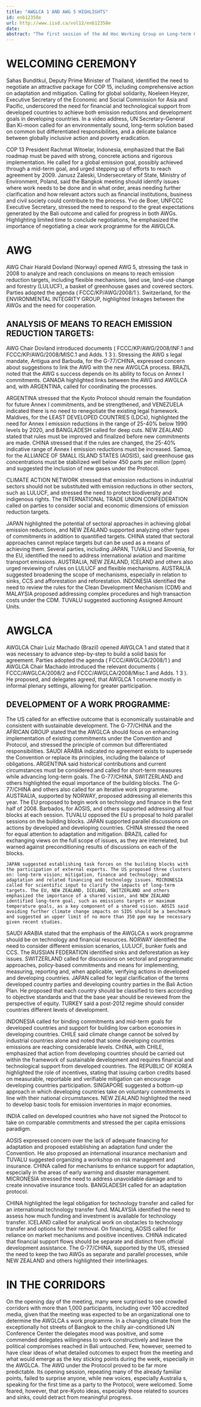 ```yaml
---
title: "AWGLCA 1 AND AWG 5 HIGHLIGHTS"
id: enb12358e
url: http://www.iisd.ca/vol12/enb12358e
date: 
abstract: "The first session of the Ad Hoc Working Group on Long-term Cooperative Action under the Convention (AWGLCA 1) and the fifth session of the Ad Hoc Working Group on Further Commitments for Annex I Parties under the Kyoto Protocol (AWG 5) opened in Bangkok, Thailand, on Monday morning with a welcoming ceremony . This was followed by the opening session of the AWG. In the afternoon, delegates convened in the AWGLCA s opening plenary."
---
```


# WELCOMING CEREMONY

Sahas Bunditkul, Deputy Prime Minister of Thailand, identified the need to negotiate an attractive package for COP 15, including comprehensive action on adaptation and mitigation. Calling for global solidarity, Noeleen Heyzer, Executive Secretary of the Economic and Social Commission for Asia and Pacific, underscored the need for financial and technological support from developed countries to achieve both emission reductions and development goals in developing countries. In a video address, UN Secretary-General Ban Ki-moon called for an environmentally sound, long-term solution based on common but differentiated responsibilities, and a delicate balance between globally inclusive action and poverty eradication.

COP 13 President Rachmat Witoelar, Indonesia, emphasized that the Bali roadmap must be paved with strong, concrete actions and rigorous implementation. He called for a global emission goal, possibly achieved through a mid-term goal, and urged stepping up of efforts to reach agreement by 2009. Janusz Zaleski, Undersecretary of State, Ministry of Environment, Poland, said the Bangkok meeting should identify issues where work needs to be done and in what order, areas needing further clarification and how relevant actors such as financial institutions, business and civil society could contribute to the process. Yvo de Boer, UNFCCC Executive Secretary, stressed the need to respond to the great expectations generated by the Bali outcome and called for progress in both AWGs. Highlighting limited time to conclude negotiations, he emphasized the importance of negotiating a clear work programme for the AWGLCA.

# AWG

AWG Chair Harald Dovland (Norway) opened AWG 5, stressing the task in 2008 to analyze and reach conclusions on means to reach emission reduction targets, including flexible mechanisms, land use, land-use change and forestry (LULUCF), a basket of greenhouse gases and covered sectors. Parties adopted the agenda ( FCCC/KP/AWG/2008/1 ). Switzerland, for the ENVIRONMENTAL INTEGRITY GROUP, highlighted linkages between the AWGs and the need for cooperation.

## ANALYSIS OF MEANS TO REACH EMISSION REDUCTION TARGETS:

AWG Chair Dovland introduced documents ( FCCC/KP/AWG/2008/INF.1 and FCCC/KP/AWG/2008/MISC.1 and Adds. 1 3 ). Stressing the AWG s legal mandate, Antigua and Barbuda, for the G-77/CHINA, expressed concern about suggestions to link the AWG with the new AWGLCA process. BRAZIL noted that the AWG s success depends on its ability to focus on Annex I commitments. CANADA highlighted links between the AWG and AWGLCA and, with ARGENTINA, called for coordinating the processes.

ARGENTINA stressed that the Kyoto Protocol should remain the foundation for future Annex I commitments, and be strengthened, and VENEZUELA indicated there is no need to renegotiate the existing legal framework. Maldives, for the LEAST DEVELOPED COUNTRIES (LDCs), highlighted the need for Annex I emission reductions in the range of 25-40% below 1990 levels by 2020, and BANGLADESH called for deep cuts. NEW ZEALAND stated that rules must be improved and finalized before new commitments are made. CHINA stressed that if the rules are changed, the 25-40% indicative range of Annex I emission reductions must be increased. Samoa, for the ALLIANCE OF SMALL ISLAND STATES (AOSIS), said greenhouse gas concentrations must be stabilized well below 450 parts per million (ppm) and suggested the inclusion of new gases under the Protocol.

CLIMATE ACTION NETWORK stressed that emission reductions in industrial sectors should not be substituted with emission reductions in other sectors, such as LULUCF, and stressed the need to protect biodiversity and indigenous rights. The INTERNATIONAL TRADE UNION CONFEDERATION called on parties to consider social and economic dimensions of emission reduction targets.

JAPAN highlighted the potential of sectoral approaches in achieving global emission reductions, and NEW ZEALAND supported analyzing other types of commitments in addition to quantified targets. CHINA stated that sectoral approaches cannot replace targets but can be used as a means of achieving them. Several parties, including JAPAN, TUVALU and Slovenia, for the EU, identified the need to address international aviation and maritime transport emissions. AUSTRALIA, NEW ZEALAND, ICELAND and others also urged reviewing of rules on LULUCF and flexible mechanisms. AUSTRALIA suggested broadening the scope of mechanisms, especially in relation to sinks, CCS and afforestation and reforestation. INDONESIA identified the need to review the rules for the Clean Development Mechanism (CDM) and MALAYSIA proposed addressing complex procedures and high transaction costs under the CDM. TUVALU suggested auctioning Assigned Amount Units.

# AWGLCA

AWGLCA Chair Luiz Machado (Brazil) opened AWGLCA 1 and stated that it was necessary to advance step-by-step to build a solid basis for agreement. Parties adopted the agenda ( FCCC/AWGLCA/2008/1 ) and AWGLCA Chair Machado introduced the relevant documents ( FCCC/AWGLCA/2008/2 and FCCC/AWGLCA/2008/Misc.1 and Adds. 1 3 ). He proposed, and delegates agreed, that AWGLCA 1 convene mostly in informal plenary settings, allowing for greater participation.

## DEVELOPMENT OF A WORK PROGRAMME:

The US called for an effective outcome that is economically sustainable and consistent with sustainable development. The G-77/CHINA and the AFRICAN GROUP stated that the AWGLCA should focus on enhancing implementation of existing commitments under the Convention and Protocol, and stressed the principle of common but differentiated responsibilities. SAUDI ARABIA indicated no agreement exists to supersede the Convention or replace its principles, including the balance of obligations. ARGENTINA said historical contributions and current circumstances must be considered and called for short-term measures while advancing long-term goals. The G-77/CHINA, SWITZERLAND and others highlighted the equal importance of the building blocks. The G-77/CHINA and others also called for an iterative work programme. AUSTRALIA, supported by NORWAY, proposed addressing all elements this year. The EU proposed to begin work on technology and finance in the first half of 2008. Barbados, for AOSIS, and others supported addressing all four blocks at each session. TUVALU opposed the EU s proposal to hold parallel sessions on the building blocks. JAPAN supported parallel discussions on actions by developed and developing countries. CHINA stressed the need for equal attention to adaptation and mitigation. BRAZIL called for exchanging views on the full scope of issues, as they are interrelated, but warned against preconditioning results of discussions on each of the blocks.

    JAPAN suggested establishing task forces on the building blocks with the participation of external experts. The US proposed three clusters on: long-term vision; mitigation, finance and technology; and adaptation and related financing and technology issues. MICRONESIA called for scientific input to clarify the impacts of long-term targets. The EU, NEW ZEALAND, ICELAND, SWITZERLAND and others emphasized the importance of a shared vision, and NEW ZEALAND identified long-term goal, such as emissions targets or maximum temperature goals, as a key component of a shared vision. AOSIS said avoiding further climate change impacts on SIDS should be a benchmark and suggested an upper limit of no more than 350 ppm may be necessary given recent studies.

SAUDI ARABIA stated that the emphasis of the AWGLCA s work programme should be on technology and financial resources. NORWAY identified the need to consider different emission scenarios, LULUCF, bunker fuels and CCS. The RUSSIAN FEDERATION identified sinks and deforestation as key issues. SWITZERLAND called for discussions on sectoral and programmatic approaches, policy-based commitments and means for implementing, measuring, reporting and, when applicable, verifying actions in developed and developing countries. JAPAN called for legal clarification of the terms developed country parties and developing country parties in the Bali Action Plan. He proposed that each country should be classified to tiers according to objective standards and that the base year should be reviewed from the perspective of equity. TURKEY said a post-2012 regime should consider countries different levels of development.

INDONESIA called for binding commitments and mid-term goals for developed countries and support for building low carbon economies in developing countries. CHILE said climate change cannot be solved by industrial countries alone and noted that some developing countries emissions are reaching considerable levels. CHINA, with CHILE, emphasized that action from developing countries should be carried out within the framework of sustainable development and requires financial and technological support from developed countries. The REPUBLIC OF KOREA highlighted the role of incentives, stating that issuing carbon credits based on measurable, reportable and verifiable mitigation can encourage developing countries participation. SINGAPORE suggested a bottom-up approach in which developing countries take on voluntary commitments in line with their national circumstances. NEW ZEALAND highlighted the need to develop basic tools for emission inventories in major economies.

INDIA called on developed countries who have not signed the Protocol to take on comparable commitments and stressed the per capita emissions paradigm.

AOSIS expressed concern over the lack of adequate financing for adaptation and proposed establishing an adaptation fund under the Convention. He also proposed an international insurance mechanism and TUVALU suggested organizing a workshop on risk management and insurance. CHINA called for mechanisms to enhance support for adaptation, especially in the areas of early warning and disaster management. MICRONESIA stressed the need to address unavoidable damage and to create innovative insurance tools. BANGLADESH called for an adaptation protocol.

CHINA highlighted the legal obligation for technology transfer and called for an international technology transfer fund. MALAYSIA identified the need to assess how much funding and investment is available for technology transfer. ICELAND called for analytical work on obstacles to technology transfer and options for their removal. On financing, AOSIS called for reliance on market mechanisms and positive incentives. CHINA indicated that financial support flows should be separate and distinct from official development assistance. The G-77/CHINA, supported by the US, stressed the need to keep the two AWGs as separate and parallel processes, while NEW ZEALAND and others highlighted their interlinkages.

# IN THE CORRIDORS

On the opening day of the meeting, many were surprised to see crowded corridors with more than 1,000 participants, including over 100 accredited media, given that the meeting was expected to be an organizational one to determine the AWGLCA s work programme. In a changing climate from the exceptionally hot streets of Bangkok to the chilly air-conditioned UN Conference Center the delegates mood was positive, and some commended delegates willingness to work constructively and leave the political compromises reached in Bali untouched. Few, however, seemed to have clear ideas of what detailed outcomes to expect from the meeting and what would emerge as the key sticking points during the week, especially in the AWGLCA. The AWG under the Protocol proved to be far more predictable. Its opening session, repeating many of the already familiar points, failed to surprise anyone, while new voices, especially Australia s, speaking for the first time as a party to the Protocol, were welcomed. Some feared, however, that pre-Kyoto ideas, especially those related to sources and sinks, could detract from meaningful progress.